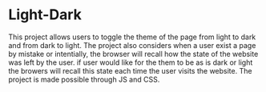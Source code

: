 # Light-Dark

This project allows users to toggle the theme of the page from light to dark and from dark to light. The project also considers when a user exist a page by mistake or intentially, the browser will recall how the state of the website was left by the user. if user would like for the them to be as is dark or light the browers will recall this state each time the user visits the website. The project is made possible through JS and CSS.
